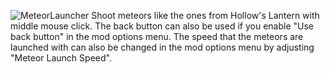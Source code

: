 ![MeteorLauncher](https://user-images.githubusercontent.com/47487266/147900270-1505d3e8-4bf3-4e52-95e1-c5fbef1480a4.png)
Shoot meteors like the ones from Hollow's Lantern with middle mouse click. The back button can also be used if you enable "Use back button" in the mod options menu. The speed that the meteors are launched with can also be changed in the mod options menu by adjusting "Meteor Launch Speed".
